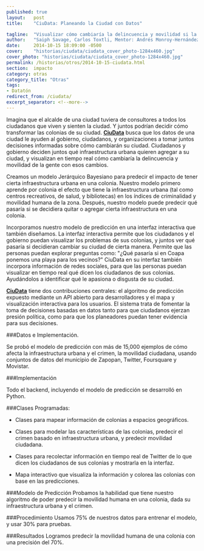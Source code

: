 ```yaml
---
published: true
layout:   post
title:    "CiuData: Planeando la Ciudad con Datos"

tagline:  "Visualizar cómo cambiaría la delincuencia y movilidad si la ciudad fuera ligeramente diferente."
author:   "Saiph Savage, Carlos Toxtli, Mentor: Andrés Monroy-Hernández"
date:     2014-10-15 18:09:00 -0500
cover:    "historias/ciudata/ciudata_cover_photo-1284x460.jpg"
cover_photo: "historias/ciudata/ciudata_cover_photo-1284x460.jpg"
permalink: /historias/otros/2014-10-15-ciudata.html
section:  impacto
category: otras
category_title: "Otras"
tags:
- Datatón
redirect_from: /ciudata/
excerpt_separator: <!--more-->
---
```


Imagina que el alcalde de una ciudad tuviera de consultores a todos los ciudadanos que viven y sienten la ciudad. Y juntos podrían decidir cómo transformar las colonias de su ciudad. **[CiuData](http://ciudata.ml/)** busca que los datos de una ciudad le ayuden al gobierno, ciudadanos, y organizaciones a tomar juntos decisiones informadas sobre cómo cambiarán su ciudad. Ciudadanos y gobierno deciden juntos qué infraestructura urbana quieren agregar a su ciudad, y visualizan en tiempo real cómo cambiaría la delincuencia y movilidad de la gente con esos cambios.  

<!--more-->

Creamos un modelo Jerárquico Bayesiano para predecir el impacto de tener cierta infraestructura urbana en una colonia.
Nuestro modelo primero aprende por colonia el efecto que tiene la infraestructura urbana (tal como centros recreativos, de salud, y bibliotecas) en los índices de criminalidad y movilidad humana de la zona. Después, nuestro modelo puede predecir qué pasaría si se decidiera quitar o agregar cierta infraestructura en una colonia. 

Incorporamos nuestro modelo de predicción en una interfaz interactiva que también diseñamos. La interfaz interactiva permite que los ciudadanos y el gobierno puedan visualizar los problemas de sus colonias, y juntos ver qué pasaría si decidieran cambiar su ciudad de cierta manera. Permite que las personas puedan explorar preguntas como: "¿Qué pasaría si en Coapa ponemos una playa para los vecinos?" CiuData en su interfaz también incorpora información de redes sociales, para que las personas puedan visualizar en tiempo real qué dicen los ciudadanos de sus colonias. Ayudándolos a identificar qué le apasiona o disgusta de su ciudad. 

**[CiuData](http://ciudata.ml/)** tiene dos contribuciones centrales: el algoritmo de predicción expuesto mediante un API abierto para desarrolladores y el mapa y visualización interactiva para los usuarios. El sistema trata de fomentar la toma de decisiones basadas en datos tanto para que ciudadanos ejerzan presión política, como para que los planeadores puedan tener evidencia para sus decisiones. 

###Datos e Implementación.

Se probó el modelo de predicción con más de 15,000 ejemplos de cómo afecta la infraestructura urbana y el crimen, la movilidad ciudadana, usando conjuntos de datos del municipio de Zapopan, Twitter, Foursquare y Movistar.


###Implementación

Todo el backend, incluyendo el modelo de predicción se desarrolló en Python.

###Clases Programadas:

- Clases para mapear información de colonias a espacios geográficos.

- Clases para modelar las características de las colonias, predecir el crimen basado en infraestructura urbana, y predecir movilidad ciudadana.

- Clases para recolectar información en tiempo real de Twitter de lo que dicen los ciudadanos de sus colonias y mostrarla en la interfaz.

- Mapa interactivo que visualiza la información y colorea las colonias con base en las predicciones.

###Modelo de Predicción
Probamos la habilidad que tiene nuestro algoritmo de poder predecir la movilidad humana en una colonia, dada su infraestructura urbana y el crimen. 

###Procedimiento
Usamos 75% de nuestros datos para entrenar el modelo, y usar 30% para pruebas. 

###Resultados
Logramos predecir la movilidad humana de una colonia con una precisión del 70%.
